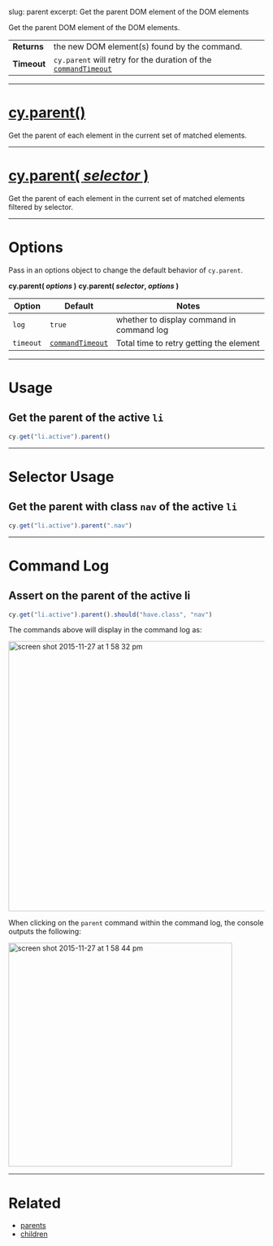 slug: parent
excerpt: Get the parent DOM element of the DOM elements

Get the parent DOM element of the DOM elements.

| | |
|--- | --- |
| **Returns** | the new DOM element(s) found by the command. |
| **Timeout** | `cy.parent` will retry for the duration of the [`commandTimeout`](https://on.cypress.io/guides/configuration#section-global) |

***

# [cy.parent()](#section-usage)

Get the parent of each element in the current set of matched elements.

***

# [cy.parent( *selector* )](#section-selector-usage)

Get the parent of each element in the current set of matched elements filtered by selector.

***

# Options

Pass in an options object to change the default behavior of `cy.parent`.

**cy.parent( *options* )**
**cy.parent( *selector*, *options* )**

Option | Default | Notes
--- | --- | ---
`log` | `true` | whether to display command in command log
`timeout` | [`commandTimeout`](https://on.cypress.io/guides/configuration#section-global) | Total time to retry getting the element

***

# Usage

## Get the parent of the active `li`

```javascript
cy.get("li.active").parent()
```

***

# Selector Usage

## Get the parent with class `nav` of the active `li`

```javascript
cy.get("li.active").parent(".nav")
```

***

# Command Log

## Assert on the parent of the active li

```javascript
cy.get("li.active").parent().should("have.class", "nav")
```

The commands above will display in the command log as:

<img width="531" alt="screen shot 2015-11-27 at 1 58 32 pm" src="https://cloud.githubusercontent.com/assets/1271364/11447127/0d9ab5a8-950f-11e5-90ae-c317dd83aa65.png">

When clicking on the `parent` command within the command log, the console outputs the following:

<img width="440" alt="screen shot 2015-11-27 at 1 58 44 pm" src="https://cloud.githubusercontent.com/assets/1271364/11447130/11b22c02-950f-11e5-9b82-cc3b2ff8548e.png">

***

# Related

- [parents](https://on.cypress.io/api/parents)
- [children](https://on.cypress.io/api/children)